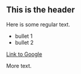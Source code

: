 ## This is the header

Here is some regular text.
 * bullet 1
 * bullet 2

[Link to Google](http://www.google.com)

More text.